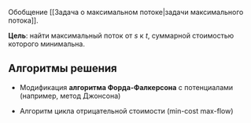Обобщение [[Задача о максимальном потоке|задачи максимального потока]].

**Цель**: найти максимальный поток от $s$ к $t$, суммарной стоимостью которого минимальна.

## Алгоритмы решения

- Модификация **алгоритма Форда-Фалкерсона** с потенциалами (например, метод Джонсона)
    
- Алгоритм цикла отрицательной стоимости (min-cost max-flow)
